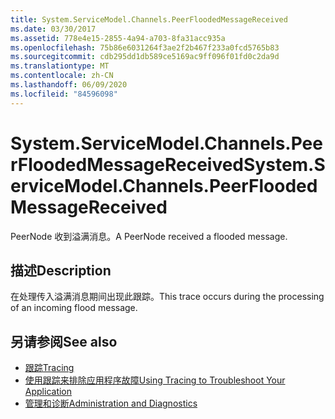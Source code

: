 ```yaml
---
title: System.ServiceModel.Channels.PeerFloodedMessageReceived
ms.date: 03/30/2017
ms.assetid: 778e4e15-2855-4a94-a703-8fa31acc935a
ms.openlocfilehash: 75b86e6031264f3ae2f2b467f233a0fcd5765b83
ms.sourcegitcommit: cdb295dd1db589ce5169ac9ff096f01fd0c2da9d
ms.translationtype: MT
ms.contentlocale: zh-CN
ms.lasthandoff: 06/09/2020
ms.locfileid: "84596098"
---
```

# <a name="systemservicemodelchannelspeerfloodedmessagereceived"></a><span data-ttu-id="9b25d-102">System.ServiceModel.Channels.PeerFloodedMessageReceived</span><span class="sxs-lookup"><span data-stu-id="9b25d-102">System.ServiceModel.Channels.PeerFloodedMessageReceived</span></span>
<span data-ttu-id="9b25d-103">PeerNode 收到溢满消息。</span><span class="sxs-lookup"><span data-stu-id="9b25d-103">A PeerNode received a flooded message.</span></span>  
  
## <a name="description"></a><span data-ttu-id="9b25d-104">描述</span><span class="sxs-lookup"><span data-stu-id="9b25d-104">Description</span></span>  
 <span data-ttu-id="9b25d-105">在处理传入溢满消息期间出现此跟踪。</span><span class="sxs-lookup"><span data-stu-id="9b25d-105">This trace occurs during the processing of an incoming flood message.</span></span>  
  
## <a name="see-also"></a><span data-ttu-id="9b25d-106">另请参阅</span><span class="sxs-lookup"><span data-stu-id="9b25d-106">See also</span></span>

- [<span data-ttu-id="9b25d-107">跟踪</span><span class="sxs-lookup"><span data-stu-id="9b25d-107">Tracing</span></span>](index.md)
- [<span data-ttu-id="9b25d-108">使用跟踪来排除应用程序故障</span><span class="sxs-lookup"><span data-stu-id="9b25d-108">Using Tracing to Troubleshoot Your Application</span></span>](using-tracing-to-troubleshoot-your-application.md)
- [<span data-ttu-id="9b25d-109">管理和诊断</span><span class="sxs-lookup"><span data-stu-id="9b25d-109">Administration and Diagnostics</span></span>](../index.md)
